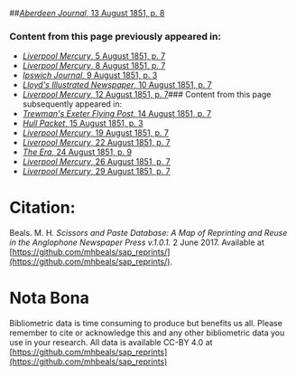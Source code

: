 ##[*Aberdeen Journal*, 13 August 1851, p. 8](https://mhbeals.github.io/sap_html/Aberdeen-Journal/Aberdeen-Journal-13-August-1851-p-8)

### Content from this page previously appeared in:
+ [*Liverpool Mercury*, 5 August 1851, p. 7](https://mhbeals.github.io/sap_html/Liverpool-Mercury/Liverpool-Mercury-5-August-1851-p-7)
+ [*Liverpool Mercury*, 8 August 1851, p. 7](https://mhbeals.github.io/sap_html/Liverpool-Mercury/Liverpool-Mercury-8-August-1851-p-7)
+ [*Ipswich Journal*, 9 August 1851, p. 3](https://mhbeals.github.io/sap_html/Ipswich-Journal/Ipswich-Journal-9-August-1851-p-3)
+ [*Lloyd's Illustrated Newspaper*, 10 August 1851, p. 7](https://mhbeals.github.io/sap_html/Lloyd's-Illustrated-Newspaper/Lloyd's-Illustrated-Newspaper-10-August-1851-p-7)
+ [*Liverpool Mercury*, 12 August 1851, p. 7](https://mhbeals.github.io/sap_html/Liverpool-Mercury/Liverpool-Mercury-12-August-1851-p-7)### Content from this page subsequently appeared in:
+ [*Trewman's Exeter Flying Post*, 14 August 1851, p. 7](https://mhbeals.github.io/sap_html/Trewman's-Exeter-Flying-Post/Trewman's-Exeter-Flying-Post-14-August-1851-p-7)
+ [*Hull Packet*, 15 August 1851, p. 3](https://mhbeals.github.io/sap_html/Hull-Packet/Hull-Packet-15-August-1851-p-3)
+ [*Liverpool Mercury*, 19 August 1851, p. 7](https://mhbeals.github.io/sap_html/Liverpool-Mercury/Liverpool-Mercury-19-August-1851-p-7)
+ [*Liverpool Mercury*, 22 August 1851, p. 7](https://mhbeals.github.io/sap_html/Liverpool-Mercury/Liverpool-Mercury-22-August-1851-p-7)
+ [*The Era*, 24 August 1851, p. 9](https://mhbeals.github.io/sap_html/The-Era/The-Era-24-August-1851-p-9)
+ [*Liverpool Mercury*, 26 August 1851, p. 7](https://mhbeals.github.io/sap_html/Liverpool-Mercury/Liverpool-Mercury-26-August-1851-p-7)
+ [*Liverpool Mercury*, 29 August 1851, p. 7](https://mhbeals.github.io/sap_html/Liverpool-Mercury/Liverpool-Mercury-29-August-1851-p-7)
                    
# Citation: 

Beals. M. H. *Scissors and Paste Database: A Map of Reprinting and Reuse in the Anglophone Newspaper Press v.1.0.1.* 2 June 2017. Available at [https://github.com/mhbeals/sap_reprints/](https://github.com/mhbeals/sap_reprints/). 
                    
# Nota Bona

Bibliometric data is time consuming to produce but benefits us all. Please remember to cite or acknowledge this and any other bibliometric data you use in your research. All data is available CC-BY 4.0 at [https://github.com/mhbeals/sap_reprints](https://github.com/mhbeals/sap_reprints)